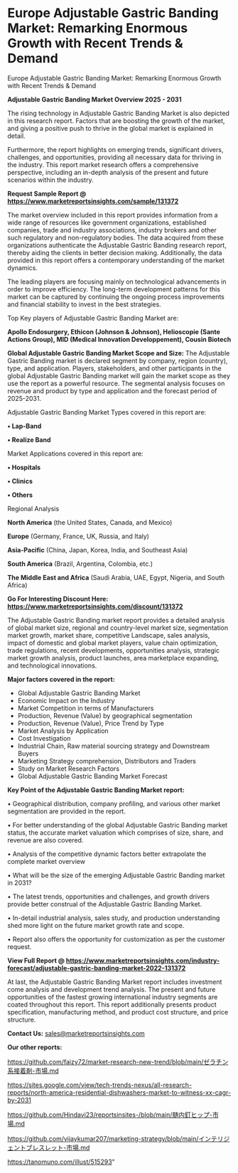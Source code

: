 # Europe Adjustable Gastric Banding Market: Remarking Enormous Growth with Recent Trends & Demand
 Europe Adjustable Gastric Banding Market: Remarking Enormous Growth with Recent Trends & Demand

<Strong> Adjustable Gastric Banding Market Overview 2025 - 2031</strong>

The rising technology in Adjustable Gastric Banding Market is also depicted in this research report. Factors that are boosting the growth of the market, and giving a positive push to thrive in the global market is explained in detail.

Furthermore, the report highlights on emerging trends, significant drivers, challenges, and opportunities, providing all necessary data for thriving in the industry. This report market research offers a comprehensive perspective, including an in-depth analysis of the present and future scenarios within the industry.

<strong>Request Sample Report @ <a href=https://www.marketreportsinsights.com/sample/131372>https://www.marketreportsinsights.com/sample/131372</a></strong>

The market overview included in this report provides information from a wide range of resources like government organizations, established companies, trade and industry associations, industry brokers and other such regulatory and non-regulatory bodies. The data acquired from these organizations authenticate the Adjustable Gastric Banding research report, thereby aiding the clients in better decision making. Additionally, the data provided in this report offers a contemporary understanding of the market dynamics.

The leading players are focusing mainly on technological advancements in order to improve efficiency. The long-term development patterns for this market can be captured by continuing the ongoing process improvements and financial stability to invest in the best strategies.

Top Key players of Adjustable Gastric Banding Market are:

<strong>Apollo Endosurgery, Ethicon (Johnson & Johnson), Helioscopie (Sante Actions Group), MID (Medical Innovation Developpement), Cousin Biotech</strong>

<strong><b>Global Adjustable Gastric Banding Market Scope and Size:</b></strong>
The Adjustable Gastric Banding market is declared segment by company, region (country), type, and application. Players, stakeholders, and other participants in the global Adjustable Gastric Banding market will gain the market scope as they use the report as a powerful resource. The segmental analysis focuses on revenue and product by type and application and the forecast period of 2025-2031.

Adjustable Gastric Banding Market Types covered in this report are:

<strong>• Lap-Band

• Realize Band</strong>

Market Applications covered in this report are:

<strong>• Hospitals

• Clinics

• Others</strong> 

Regional Analysis

<strong>North America</strong> (the United States, Canada, and Mexico)

<strong>Europe</strong> (Germany, France, UK, Russia, and Italy)

<strong>Asia-Pacific</strong> (China, Japan, Korea, India, and Southeast Asia)

<strong>South America</strong> (Brazil, Argentina, Colombia, etc.)

<strong>The Middle East and Africa</strong> (Saudi Arabia, UAE, Egypt, Nigeria, and South Africa)

<strong>Go For Interesting Discount Here: <a href=https://www.marketreportsinsights.com/discount/131372>https://www.marketreportsinsights.com/discount/131372</a></strong>

The Adjustable Gastric Banding market report provides a detailed analysis of global market size, regional and country-level market size, segmentation market growth, market share, competitive Landscape, sales analysis, impact of domestic and global market players, value chain optimization, trade regulations, recent developments, opportunities analysis, strategic market growth analysis, product launches, area marketplace expanding, and technological innovations.

<strong><b>Major factors covered in the report:</b></strong>
<ul>
  <li>Global Adjustable Gastric Banding Market </li>
  <li>Economic Impact on the Industry</li>
  <li>Market Competition in terms of Manufacturers</li>
  <li>Production, Revenue (Value) by geographical segmentation</li>
  <li>Production, Revenue (Value), Price Trend by Type</li>
  <li>Market Analysis by Application</li>
  <li>Cost Investigation</li>
  <li>Industrial Chain, Raw material sourcing strategy and Downstream Buyers</li>
  <li>Marketing Strategy comprehension, Distributors and Traders</li>
  <li>Study on Market Research Factors</li>
  <li>Global Adjustable Gastric Banding Market Forecast</li>
</ul>

<strong><b>Key Point of the Adjustable Gastric Banding Market report:</b></strong>

• Geographical distribution, company profiling, and various other market segmentation are provided in the report.

• For better understanding of the global Adjustable Gastric Banding market status, the accurate market valuation which comprises of size, share, and revenue are also covered.

• Analysis of the competitive dynamic factors better extrapolate the complete market overview

• What will be the size of the emerging Adjustable Gastric Banding market in 2031?

• The latest trends, opportunities and challenges, and growth drivers provide better construal of the Adjustable Gastric Banding Market.

• In-detail industrial analysis, sales study, and production understanding shed more light on the future market growth rate and scope.

• Report also offers the opportunity for customization as per the customer request.

<strong><b>View Full Report @ <a href=https://www.marketreportsinsights.com/industry-forecast/adjustable-gastric-banding-market-2022-131372>https://www.marketreportsinsights.com/industry-forecast/adjustable-gastric-banding-market-2022-131372</a></b></strong>


At last, the Adjustable Gastric Banding Market report includes investment come analysis and development trend analysis. The present and future opportunities of the fastest growing international industry segments are coated throughout this report. This report additionally presents product specification, manufacturing method, and product cost structure, and price structure.

<strong>Contact Us:</strong>
sales@marketreportsinsights.com

<strong>Our other reports:</strong>

<a href=https://github.com/faizy72/market-research-new-trend/blob/main/ゼラチン系接着剤-市場.md>https://github.com/faizy72/market-research-new-trend/blob/main/ゼラチン系接着剤-市場.md</a>

<a href=https://sites.google.com/view/tech-trends-nexus/all-research-reports/north-america-residential-dishwashers-market-to-witness-xx-cagr-by-2031>https://sites.google.com/view/tech-trends-nexus/all-research-reports/north-america-residential-dishwashers-market-to-witness-xx-cagr-by-2031</a>

<a href=https://github.com/Hindavi23/reportsinsites-/blob/main/髄内釘ヒップ-市場.md>https://github.com/Hindavi23/reportsinsites-/blob/main/髄内釘ヒップ-市場.md</a>

<a href=https://github.com/vijaykumar207/marketing-strategy/blob/main/インテリジェントブレスレット-市場.md>https://github.com/vijaykumar207/marketing-strategy/blob/main/インテリジェントブレスレット-市場.md</a>

<a href=https://tanomuno.com/illust/515293>https://tanomuno.com/illust/515293</a>"
